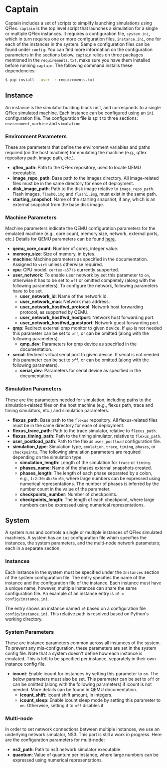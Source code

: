 # Captain

Captain includes a set of scripts to simplify launching simulations using QFlex.
`captain` is the top level script that launches a simulation
for a single or multiple QFlex instances.
It requires a configuration file, `system.ini`,
which in turn requires one or more configuration files, `instance.ini`,
one for each of the instances in the system.
Sample configuration files can be found under `config`.
You can find more information on the configuration parameters in the sections below.
`captain` relies on three packages mentioned in the `requirements.txt`,
make sure you have them installed before running `captain`.
The following command installs these dependencies:

```bash
$ pip install --user -r requirements.txt
```

## Instance

An instance is the simulator building block unit,
and corresponds to a single QFlex simulated machine.
Each instance can be configured using an `ini` configuration file.
The configuration file is split to three sections:
`environment`, `machine` and `simulation`.

### Environment Parameters

These are parameters that define the environment variables and paths required
(on the host machine) for emulating the machine
(e.g., qflex repository path, image path, etc.).

* **qflex_path**: Path to the QFlex repository, used to locate QEMU executable.
* **image_repo_path**: Base path to the images directory.
All image-related files must be in the same directory for ease of deployment.
* **disk_image_path**: Path to the disk image relative to `image_repo_path`.
Flash images, `flash0.img` and `flash1.img`, must exist in the same path.
* **starting_snapshot**: Name of the starting snapshot, if any,
which is an external snapshot from the base disk image.

### Machine Parameters

Machine parameters indicate the QEMU configuration parameters for the emulated machine
(e.g., core count, memory size, network, external ports, etc.)
Details for QEMU parameters can be found
[here](https://qemu.weilnetz.de/doc/qemu-doc.html).

* **qemu_core_count**: Number of cores, integer value.
* **memory_size**: Size of memory, in bytes.
* **machine**: Machine parameters as specified in the documentation.
Assigned to `virt` unless otherwise required.
* **cpu**: CPU model. `cortex-a57` is currently supported.
* **user_network**: To enable user network by set this parameter to `on`,
otherwise it has to be set to `off` or omitted completely (along with the following parameters).
To configure the network, following parameters have to be set.
  * **user_network_id**: Name of the network id.
  * **user_network_mac**: Network mac address.
  * **user_network_hostfwd_protocol**: Network host forwarding protocol, as supported by QEMU.
  * **user_network_hostfwd_hostport**: Network host forwarding port.
  * **user_network_hostfwd_guestport**: Network guest forwarding port.
* **qmp**: Redirect external qmp monitor to given device.
If `qmp` is not needed this parameter can be set to `off`,
or can be omitted (along with the following parameters).
  * **qmp_dev**: Parameters for qmp device as specified in the documentation.
* **serial**: Redirect virtual serial port to given device.
If serial is not needed this parameter can be set to `off`,
or can be omitted (along with the following parameters).
  * **serial_dev**: Parameters for serial device as specified in the documentation.

### Simulation Parameters

These are the parameters needed for simulation,
including paths to the simulation-related files on the host machine
(e.g., flexus path, trace and timing simulators, etc.)
and simulation parameters.

* **flexus_path**: Base path to the `flexus` repository.
All flexus-related files must be in the same directory for ease of deployment.
* **flexus_trace_path**: Path to the trace simulator, relative to `flexus_path`.
* **flexus_timing_path**: Path to the timing simulator, relative to `flexus_path`.
* **user_postload_path**: Path to the flexus `user_postload` configuration file.
* **simulation_type**: Simulation type, `emulation`, `trace`, `timing`, `phases`, or `checkpoints`.
The following simulation parameters are required depending on the simulation type.
  * **simulation_length**: Length of the simulation for `trace` or `timing`.
  * **phases_name**: Name of the phases external snapshots created.
  * **phases_length**: The length of each phase separated by a colon,
  e.g., `1:2:30:4k:5m:6b`, where large numbers can be expressed using numerical representations.
  The number of phases is inferred by the number count in the value of the parameter.
  * **checkpoints_number**: Number of checkpoints.
  * **checkpoints_length**: The length of each checkpoint,
  where large numbers can be expressed using numerical representations.

## System

A system runs and controls a single or multiple instances of QFlex simulated machines.
A system has an `ini` configuration file which specifies the instances,
the system parameters, and the multi-node network parameters; each in a separate section.

### Instances

Each instance in the system must be specified under the `Instances` section
of the system configuration file.
The entry specifies the name of the instance and the configuration file of the instance.
Each instance must have a unique name, however, multiple instances can share
the same configuration file. An example of an instance entry is
`i0 = config/instance.ini`.

The entry shows an instance named `i0` based on a configuration file
`config/instance.ini`.
This relative path is resolved based on Python's working directory.

### System Parameters

These are instance parameters common across all instances of the system.
To prevent any mis-configuration, these parameters are set in the system config file.
Note that a system doesn't define how each instance is emulated.
This is left to be specified per instance, separately in their own instance config file.

* **icount**: Enable icount for instances by setting this parameter to `on`.
The below parameters must also be set.
This parameter can be set to `off` or can be omitted
(along with the following parameters) if icount is not needed.
More details can be found in QEMU documentation.
  * **icount_shift**: icount shift amount, in integers.
  * **icount_sleep**: Enable icount sleep mode by setting this parameter to `on`.
  Otherwise, setting it to `off` disables it.

### Multi-node

In order to set network connections between multiple instances,
we use an underlying network simulator, NS3.
This part is still a work in progress.
Here are the configuration parameters for multi-node:

* **ns3_path**: Path to ns3 network simulator executable.
* **quantum**: Value of quantum per instance,
where large numbers can be expressed using numerical representations.
